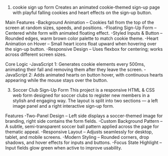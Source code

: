 1. cookie sign up form
 Creates an animated cookie-themed sign-up page with playful falling cookies and heart effects on the sign-up button.

Main Features
-Background Animation – Cookies fall from the top of the screen at random sizes, speeds, and positions.
-Floating Sign-Up Form – Centered white form with animated floating effect.
-Styled Inputs & Button – Rounded edges, warm brown color palette to match cookie theme.
-Heart Animation on Hover – Small heart icons float upward when hovering over the sign-up button.
-Responsive Design – Uses flexbox for centering; works across different screen sizes.

Core Logic
-JavaScript 1: Generates cookie elements every 500ms, animating their fall and removing them after they leave the screen.
-JavaScript 2: Adds animated hearts on button hover, with continuous hearts appearing while the mouse stays over the button.



3. Soccer Club Sign-Up Form
This project is a responsive HTML & CSS web form designed for soccer clubs to register new members in a stylish and engaging way. The layout is split into two sections — a left image panel and a right interactive sign-up form.

Features
-Two-Panel Design – Left side displays a soccer-themed image for branding, right side contains the form fields.
-Custom Background Pattern – A subtle, semi-transparent soccer ball pattern applied across the page for thematic appeal.
-Responsive Layout – Adjusts seamlessly for desktop, tablet, and mobile screens.
-Modern Styling – Rounded corners, drop shadows, and hover effects for inputs and buttons.
-Focus State Highlight – Input fields glow green when active to improve usability.

 
